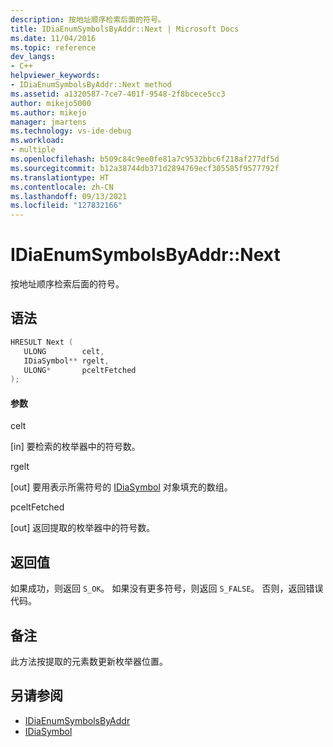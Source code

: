 ```yaml
---
description: 按地址顺序检索后面的符号。
title: IDiaEnumSymbolsByAddr::Next | Microsoft Docs
ms.date: 11/04/2016
ms.topic: reference
dev_langs:
- C++
helpviewer_keywords:
- IDiaEnumSymbolsByAddr::Next method
ms.assetid: a1320587-7ce7-401f-9548-2f8bcece5cc3
author: mikejo5000
ms.author: mikejo
manager: jmartens
ms.technology: vs-ide-debug
ms.workload:
- multiple
ms.openlocfilehash: b509c84c9ee0fe81a7c9532bbc6f218af277df5d
ms.sourcegitcommit: b12a38744db371d2894769ecf305585f9577792f
ms.translationtype: HT
ms.contentlocale: zh-CN
ms.lasthandoff: 09/13/2021
ms.locfileid: "127832166"
---
```

# <a name="idiaenumsymbolsbyaddrnext"></a>IDiaEnumSymbolsByAddr::Next
按地址顺序检索后面的符号。

## <a name="syntax"></a>语法

```C++
HRESULT Next ( 
   ULONG        celt,
   IDiaSymbol** rgelt,
   ULONG*       pceltFetched
);
```

#### <a name="parameters"></a>参数
 celt

[in] 要检索的枚举器中的符号数。

 rgelt

[out] 要用表示所需符号的 [IDiaSymbol](../../debugger/debug-interface-access/idiasymbol.md) 对象填充的数组。

 pceltFetched

[out] 返回提取的枚举器中的符号数。

## <a name="return-value"></a>返回值
 如果成功，则返回 `S_OK`。 如果没有更多符号，则返回 `S_FALSE`。 否则，返回错误代码。

## <a name="remarks"></a>备注
 此方法按提取的元素数更新枚举器位置。

## <a name="see-also"></a>另请参阅
- [IDiaEnumSymbolsByAddr](../../debugger/debug-interface-access/idiaenumsymbolsbyaddr.md)
- [IDiaSymbol](../../debugger/debug-interface-access/idiasymbol.md)
